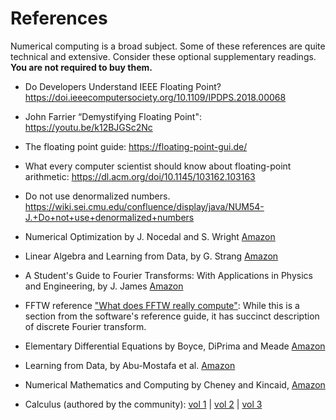 # References

Numerical computing is a broad subject.  Some of these references are quite technical and extensive. Consider these optional supplementary readings.
**You are not required to buy them.**

- Do Developers Understand IEEE Floating Point? https://doi.ieeecomputersociety.org/10.1109/IPDPS.2018.00068
- John Farrier “Demystifying Floating Point": https://youtu.be/k12BJGSc2Nc
- The floating point guide: https://floating-point-gui.de/
- What every computer scientist should know about floating-point arithmetic: https://dl.acm.org/doi/10.1145/103162.103163
- Do not use denormalized numbers. https://wiki.sei.cmu.edu/confluence/display/java/NUM54-J.+Do+not+use+denormalized+numbers

- Numerical Optimization by J. Nocedal and S. Wright [Amazon](https://www.amazon.com/Numerical-Optimization-Operations-Financial-Engineering/dp/0387303030/ref=sr_1_1?crid=HNJBDZYSPMRG&dchild=1&keywords=numerical+optimization+nocedal+wright&qid=1596152651&s=books&sprefix=numerical+op%2Cstripbooks%2C201&sr=1-1)
- Linear Algebra and Learning from Data, by G. Strang [Amazon](https://www.amazon.com/Linear-Algebra-Learning-Gilbert-Strang/dp/0692196382/ref=sr_1_1?dchild=1&keywords=Gilbert+Strang&qid=1596152605&s=books&sr=1-1)
- A Student's Guide to Fourier Transforms: With Applications in Physics and Engineering, by J. James [Amazon](https://www.amazon.com/Students-Guide-Fourier-Transforms-Applications/dp/0521176832/ref=asc_df_0521176832/?tag=hyprod-20&linkCode=df0&hvadid=312130957577&hvpos=&hvnetw=g&hvrand=18079312803308153813&hvpone=&hvptwo=&hvqmt=&hvdev=c&hvdvcmdl=&hvlocint=&hvlocphy=9030960&hvtargid=pla-466923767988&psc=1)
- FFTW reference ["What does FFTW really compute"](http://www.fftw.org/fftw3_doc/What-FFTW-Really-Computes.html#What-FFTW-Really-Computes): While this is a section from the software's reference guide, it has succinct description of discrete Fourier transform.
- Elementary Differential Equations by  Boyce, DiPrima and Meade [Amazon](https://www.amazon.com/Elementary-Differential-Equations-William-Boyce/dp/1119443636/ref=sr_1_1?dchild=1&keywords=ordinary+differential+equations+diprima&qid=1596152748&s=books&sr=1-1)
- Learning from Data, by Abu-Mostafa et al. [Amazon](https://www.amazon.com/Learning-Data-Yaser-S-Abu-Mostafa/dp/1600490069/ref=sr_1_2?dchild=1&keywords=learning+from+data&qid=1596152841&s=books&sr=1-2)
- Numerical Mathematics and Computing by Cheney and  Kincaid, [Amazon](https://www.amazon.com/Numerical-Mathematics-Computing-Ward-Cheney/dp/1133103715/ref=sr_1_2?dchild=1&keywords=numerical+computing&qid=1596152962&s=books&sr=1-2)
- Calculus (authored by the community): [vol 1](https://d3bxy9euw4e147.cloudfront.net/oscms-prodcms/media/documents/Calculus_Volume_1_-_WEB.pdf)
  | [vol 2](https://d3bxy9euw4e147.cloudfront.net/oscms-prodcms/media/documents/CalculusVolume2-OP_esPpXTB.pdf)
  | [vol 3](https://d3bxy9euw4e147.cloudfront.net/oscms-prodcms/media/documents/CalculusVolume3-OP_n7Nj74c.pdf)
